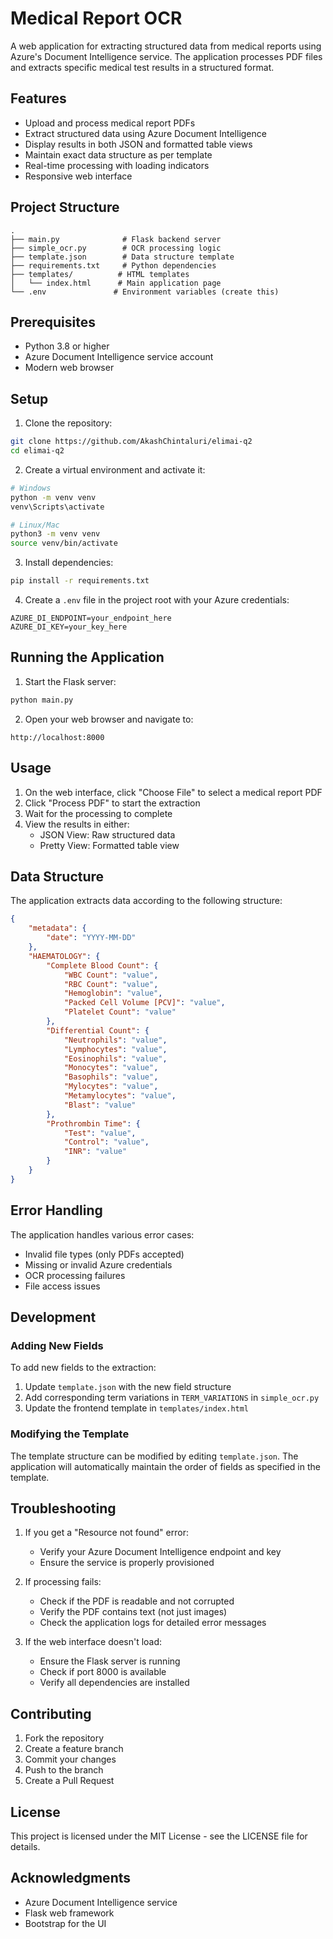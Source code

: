 # Medical Report OCR

A web application for extracting structured data from medical reports using Azure's Document Intelligence service. The application processes PDF files and extracts specific medical test results in a structured format.

## Features

- Upload and process medical report PDFs
- Extract structured data using Azure Document Intelligence
- Display results in both JSON and formatted table views
- Maintain exact data structure as per template
- Real-time processing with loading indicators
- Responsive web interface

## Project Structure

```
.
├── main.py              # Flask backend server
├── simple_ocr.py        # OCR processing logic
├── template.json        # Data structure template
├── requirements.txt     # Python dependencies
├── templates/          # HTML templates
│   └── index.html      # Main application page
└── .env               # Environment variables (create this)
```

## Prerequisites

- Python 3.8 or higher
- Azure Document Intelligence service account
- Modern web browser

## Setup

1. Clone the repository:
```bash
git clone https://github.com/AkashChintaluri/elimai-q2
cd elimai-q2
```

2. Create a virtual environment and activate it:
```bash
# Windows
python -m venv venv
venv\Scripts\activate

# Linux/Mac
python3 -m venv venv
source venv/bin/activate
```

3. Install dependencies:
```bash
pip install -r requirements.txt
```

4. Create a `.env` file in the project root with your Azure credentials:
```
AZURE_DI_ENDPOINT=your_endpoint_here
AZURE_DI_KEY=your_key_here
```

## Running the Application

1. Start the Flask server:
```bash
python main.py
```

2. Open your web browser and navigate to:
```
http://localhost:8000
```

## Usage

1. On the web interface, click "Choose File" to select a medical report PDF
2. Click "Process PDF" to start the extraction
3. Wait for the processing to complete
4. View the results in either:
   - JSON View: Raw structured data
   - Pretty View: Formatted table view

## Data Structure

The application extracts data according to the following structure:

```json
{
    "metadata": {
        "date": "YYYY-MM-DD"
    },
    "HAEMATOLOGY": {
        "Complete Blood Count": {
            "WBC Count": "value",
            "RBC Count": "value",
            "Hemoglobin": "value",
            "Packed Cell Volume [PCV]": "value",
            "Platelet Count": "value"
        },
        "Differential Count": {
            "Neutrophils": "value",
            "Lymphocytes": "value",
            "Eosinophils": "value",
            "Monocytes": "value",
            "Basophils": "value",
            "Mylocytes": "value",
            "Metamylocytes": "value",
            "Blast": "value"
        },
        "Prothrombin Time": {
            "Test": "value",
            "Control": "value",
            "INR": "value"
        }
    }
}
```

## Error Handling

The application handles various error cases:
- Invalid file types (only PDFs accepted)
- Missing or invalid Azure credentials
- OCR processing failures
- File access issues

## Development

### Adding New Fields

To add new fields to the extraction:
1. Update `template.json` with the new field structure
2. Add corresponding term variations in `TERM_VARIATIONS` in `simple_ocr.py`
3. Update the frontend template in `templates/index.html`

### Modifying the Template

The template structure can be modified by editing `template.json`. The application will automatically maintain the order of fields as specified in the template.

## Troubleshooting

1. If you get a "Resource not found" error:
   - Verify your Azure Document Intelligence endpoint and key
   - Ensure the service is properly provisioned

2. If processing fails:
   - Check if the PDF is readable and not corrupted
   - Verify the PDF contains text (not just images)
   - Check the application logs for detailed error messages

3. If the web interface doesn't load:
   - Ensure the Flask server is running
   - Check if port 8000 is available
   - Verify all dependencies are installed

## Contributing

1. Fork the repository
2. Create a feature branch
3. Commit your changes
4. Push to the branch
5. Create a Pull Request

## License

This project is licensed under the MIT License - see the LICENSE file for details.

## Acknowledgments

- Azure Document Intelligence service
- Flask web framework
- Bootstrap for the UI
